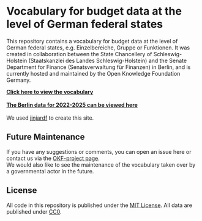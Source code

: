 # Vocabulary for budget data at the level of German federal states

This repository contains a vocabulary for budget data at the level of German federal states, e.g. Einzelbereiche, Gruppe or Funktionen. 
It was created in collaboration between the State Chancellery of Schleswig-Holstein (Staatskanzlei des Landes Schleswig-Holstein) and the Senate Department for Finance (Senatsverwaltung für Finanzen) in Berlin, and is currently hosted and maintained by the Open Knowledge Foundation Germany.

**[Click here to view the vocabulary](https://okfde.github.io/lod-budget-vocab/)**<br><br>
**[The Berlin data for 2022-2025 can be viewed here](https://berlin.github.io/lod-budget/)**
<br><br>
We used [jinjardf](https://github.com/berlinonline/jinjardf) to create this site.

## Future Maintenance
If you have any suggestions or comments, you can open an issue here or contact us via the [OKF-project page](https://okfn.de/projekte/opendata/).<br>
We would also like to see the maintenance of the vocabulary taken over by a governmental actor in the future.

## License

All code in this repository is published under the [MIT License](License). All data are published under [CC0](https://creativecommons.org/publicdomain/zero/1.0/).

